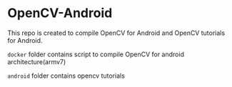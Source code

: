 # OpenCV-Android

This repo is created to compile OpenCV for Android and OpenCV tutorials for Android. 


`docker` folder contains script to compile OpenCV for android architecture(armv7)

`android` folder contains opencv tutorials
